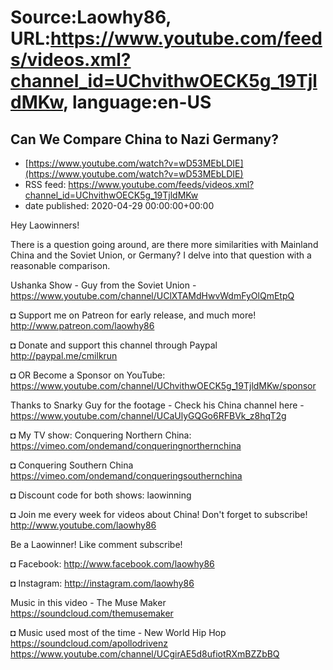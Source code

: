 # Source:Laowhy86, URL:https://www.youtube.com/feeds/videos.xml?channel_id=UChvithwOECK5g_19TjldMKw, language:en-US

## Can We Compare China to Nazi Germany?
 - [https://www.youtube.com/watch?v=wD53MEbLDIE](https://www.youtube.com/watch?v=wD53MEbLDIE)
 - RSS feed: https://www.youtube.com/feeds/videos.xml?channel_id=UChvithwOECK5g_19TjldMKw
 - date published: 2020-04-29 00:00:00+00:00

Hey Laowinners!

There is a question going around, are there more similarities with Mainland China and the Soviet Union, or Germany? I delve into that question with a reasonable comparison.

Ushanka Show - Guy from the Soviet Union - https://www.youtube.com/channel/UClXTAMdHwvWdmFyOlQmEtpQ

◘ Support me on Patreon for early release, and much more! http://www.patreon.com/laowhy86

◘ Donate and support this channel through Paypal http://paypal.me/cmilkrun

◘ OR Become a Sponsor on YouTube:
https://www.youtube.com/channel/UChvithwOECK5g_19TjldMKw/sponsor

Thanks to Snarky Guy for the footage - Check his China channel here - https://www.youtube.com/channel/UCaUlyGQGo6RFBVk_z8hqT2g

◘ My TV show: Conquering Northern China:
https://vimeo.com/ondemand/conqueringnorthernchina

◘ Conquering Southern China
https://vimeo.com/ondemand/conqueringsouthernchina

◘ Discount code for both shows: laowinning

◘ Join me every week for videos about China! Don't forget to subscribe!
http://www.youtube.com/laowhy86

Be a Laowinner!
Like comment subscribe!

◘ Facebook:
http://www.facebook.com/laowhy86

◘ Instagram: 
http://instagram.com/laowhy86

Music in this video - The Muse Maker
https://soundcloud.com/themusemaker

◘ Music used most of the time - New World Hip Hop
https://soundcloud.com/apollodrivenz
https://www.youtube.com/channel/UCgirAE5d8ufiotRXmBZZbBQ

